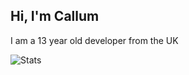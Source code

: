 ## Hi, I'm Callum
I am a 13 year old developer from the UK

![Stats](https://github-readme-stats.vercel.app/api?username=cxllm&show_icons=true&theme=algolia&count_private=true&hide=issues,prs)
<!--
**cxllm/cxllm** is a ✨ _special_ ✨ repository because its `README.md` (this file) appears on your GitHub profile.

Here are some ideas to get you started:

- 🔭 I’m currently working on ...
- 🌱 I’m currently learning ...
- 👯 I’m looking to collaborate on ...
- 🤔 I’m looking for help with ...
- 💬 Ask me about ...
- 📫 How to reach me: ...
- 😄 Pronouns: ...
- ⚡ Fun fact: ...
-->
